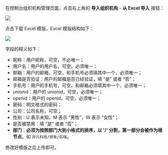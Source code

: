 在控制台组织机构管理页面，点击右上角的 **导入组织机构** - **从 Excel 导入** 按钮：

![](~@imagesEnUs/guides/org/import-from-excel.jpg)

点击下载 Excel 模版，Excel 模版结构如下：

![](~@imagesEnUs/guides/org/excel-template.jpg)

字段的释义如下：

- 昵称：用户昵称，可空，不必唯一；
- 用户名：用户的用户名，可空，必须唯一；
- 邮箱：用户的邮箱，可空，和手机号必须填其中一个，必须唯一；
- 邮箱是否验证：用户的邮箱是否已经验证，填 “是” 或者 “否”；
- 手机号：用户的手机号，可空，和邮箱必须填其中一个，必须唯一；
- unionid：用户的 unionid，可空，必须唯一；
- openid：用户的 openid，可空，必须唯一；
- 密码：明文格式的密码；
- 公司：公司名称，可空；
- 性别：U 表示未知，M 表示 “男性”，W 表示 “女性”；
- 是否被禁用：填 “是” 或者 “否”；
- **部门**：**必须为按照部门大到小格式的排序，以 '/' 分割，第一部分会被作为根节点**，如 `非凡科技/研发/后端`。

修改好模版之后上传即可。
